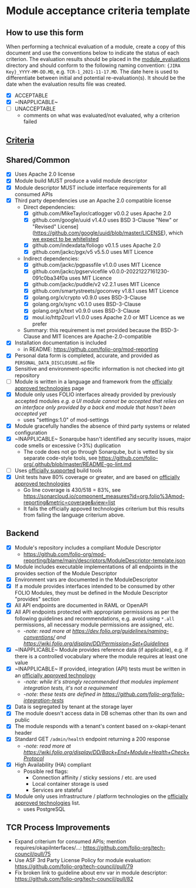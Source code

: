 # Module acceptance criteria template

## How to use this form
When performing a technical evaluation of a module, create a copy of this document and use the conventions below to indicate the status of each criterion.  The evaluation results should be placed in the [module_evaluations](https://github.com/folio-org/tech-council/tree/master/module_evaluations) directory and should conform to the following naming convention: `{JIRA Key}_YYYY-MM-DD.MD`, e.g. `TCR-1_2021-11-17.MD`.  The date here is used to differentiate between initial and potential re-evaluation(s).  It should be the date when the evaluation results file was created.

* [x] ACCEPTABLE
* [x] ~INAPPLICABLE~
* [ ] UNACCEPTABLE
  * comments on what was evaluated/not evaluated, why a criterion failed

## [Criteria](https://github.com/folio-org/tech-council/blob/7b10294a5c1c10c7e1a7c5b9f99f04bf07630f06/MODULE_ACCEPTANCE_CRITERIA.MD)

## Shared/Common
* [x] Uses Apache 2.0 license
* [x] Module build MUST produce a valid module descriptor
* [x] Module descriptor MUST include interface requirements for all consumed APIs
* [x] Third party dependencies use an Apache 2.0 compatible license
  * Direct dependencies:
    * [x] github.com/MikeTaylor/catlogger v0.0.2 uses Apache 2.0
    * [x] github.com/google/uuid v1.4.0 uses  BSD 3-Clause "New" or "Revised" License](https://github.com/google/uuid/blob/master/LICENSE), which [we expect to be whitelisted](https://folio-project.slack.com/archives/CAQ7L02PP/p1701694102115289)
    * [x] github.com/indexdata/foliogo v0.1.5 uses Apache 2.0
    * [x] github.com/jackc/pgx/v5 v5.5.0 uses MIT Licence
  * Indirect dependencies:
    * [x] github.com/jackc/pgpassfile v1.0.0 uses MIT Licence
    * [x] github.com/jackc/pgservicefile v0.0.0-20221227161230-091c0ba34f0a uses MIT Licence
    * [x] github.com/jackc/puddle/v2 v2.2.1 uses MIT Licence
    * [x] github.com/smartystreets/goconvey v1.8.1 uses MIT Licence
    * [x] golang.org/x/crypto v0.9.0 uses BSD-3-Clause
    * [x] golang.org/x/sync v0.1.0 uses BSD-3-Clause
    * [x] golang.org/x/text v0.9.0 uses BSD-3-Clause
    * [x] moul.io/http2curl v1.0.0 uses Apache 2.0 or MIT Licence as we prefer
  * Summary: this requirement is met provided because the BSD-3-Clause and MIT licences are Apache-2.0-compatible
* [x] Installation documentation is included
  * in README: https://github.com/folio-org/mod-reporting
* [x] Personal data form is completed, accurate, and provided as `PERSONAL_DATA_DISCLOSURE.md` file
* [x] Sensitive and environment-specific information is not checked into git repository
* [ ] Module is written in a language and framework from the [officially approved technologies](https://wiki.folio.org/display/TC/Officially+Supported+Technologies) page
* [x] Module only uses FOLIO interfaces already provided by previously accepted modules _e.g. a UI module cannot be accepted that relies on an interface only provided by a back end module that hasn't been accepted yet_
  * uses "settings:1.0" of mod-settings
* [x] Module gracefully handles the absence of third party systems or related configuration
* [x] ~INAPPLICABLE~ Sonarqube hasn't identified any security issues, major code smells or excessive (>3%) duplication
  * The code does not go through Sonarqube, but is vetted by six separate code-style tools, see https://github.com/folio-org/.github/blob/master/README-go-lint.md
* [ ] Uses [officially supported](https://wiki.folio.org/display/TC/Officially+Supported+Technologies) build tools
* [x] Unit tests have 80% coverage or greater, and are based on [officially approved technologies](https://wiki.folio.org/display/TC/Officially+Supported+Technologies)
  * Go line coverage is 430/518 = 83%, see https://sonarcloud.io/component_measures?id=org.folio%3Amod-reporting&metric=coverage&view=list
  * It fails the officially appoved technologies criterium but this results from failing the language criterium above.

## Backend
* [x] Module's repository includes a compliant Module Descriptor
  * https://github.com/folio-org/mod-reporting/blame/main/descriptors/ModuleDescriptor-template.json
* [x] Module includes executable implementations of all endpoints in the provides section of the Module Descriptor
* [x] Environment vars are documented in the ModuleDescriptor
* [x] If a module provides interfaces intended to be consumed by other FOLIO Modules, they must be defined in the Module Descriptor "provides" section
* [x] All API endpoints are documented in RAML or OpenAPI
* [x] All API endpoints protected with appropriate permissions as per the following guidelines and recommendations, e.g. avoid using `*.all` permissions, all necessary module permissions are assigned, etc.
  * -_note: read more at https://dev.folio.org/guidelines/naming-conventions/ and https://wiki.folio.org/display/DD/Permission+Set+Guidelines_
* [x] ~INAPPLICABLE~ Module provides reference data (if applicable), e.g. if there is a controlled vocabulary where the module requires at least one value
* [x] ~INAPPLICABLE~ If provided, integration (API) tests must be written in an [officially approved technology](https://wiki.folio.org/display/TC/Officially+Supported+Technologies)
  * -_note: while it's strongly recommended that modules implement integration tests, it's not a requirement_
  * -_note: these tests are defined in https://github.com/folio-org/folio-integration-tests_
* [x] Data is segregated by tenant at the storage layer
* [x] The module doesn't access data in DB schemas other than its own and public
* [x] The module responds with a tenant's content based on x-okapi-tenant header
* [x] Standard GET `/admin/health` endpoint returning a 200 response
  * -_note: read more at https://wiki.folio.org/display/DD/Back+End+Module+Health+Check+Protocol_
* [x] High Availability (HA) compliant
  * Possible red flags:
    * Connection affinity / sticky sessions / etc. are used
    * Local container storage is used
    * Services are stateful
* [x] Module only uses infrastructure / platform technologies on the [officially approved technologies](https://wiki.folio.org/display/TC/Officially+Supported+Technologies) list.
  * uses PostgreSQL

## TCR Process Improvements
* Expand criterium for consumed APIs; mention requires/okapiInterfaces/...: https://github.com/folio-org/tech-council/pull/75
* Use ASF 3rd Party License Policy for module evaluation: https://github.com/folio-org/tech-council/pull/79
* Fix broken link to guideline about env var in module descriptor: https://github.com/folio-org/tech-council/pull/82

